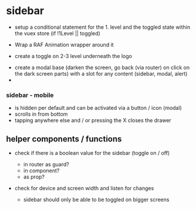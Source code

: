 # sidebar

- setup a conditional statement for the 1. level and the toggled state within the vuex store (if !1Level || toggled)
- Wrap a RAF Animation wrapper around it

- create a toggle on 2-3 level underneath the logo

* create a modal base (darken the screen, go back (via router) on click on the dark screen parts) with a slot for any content (sidebar, modal, alert)
*

### sidebar - mobile

- is hidden per default and can be activated via a button / icon (modal)
- scrolls in from bottom
- tapping anywhere else and / or pressing the X closes the drawer

## helper components / functions

- check if there is a boolean value for the sidebar (toggle on / off)

  - in router as guard?
  - in component?
  - as prop?

- check for device and screen width and listen for changes
  - sidebar should only be able to be toggled on bigger screens
